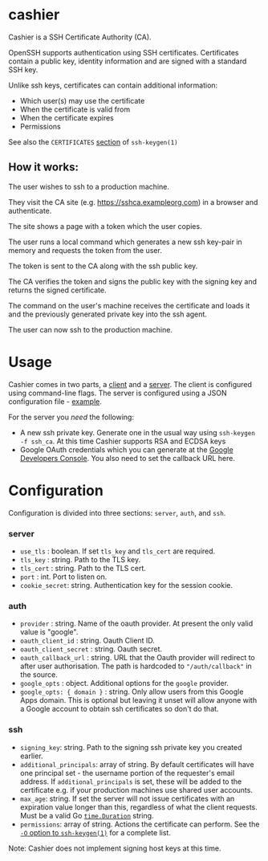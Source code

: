 # cashier

Cashier is a SSH Certificate Authority (CA).

OpenSSH supports authentication using SSH certificates.
Certificates contain a public key, identity information and are signed with a standard SSH key.

Unlike ssh keys, certificates can contain additional information:
- Which user(s) may use the certificate
- When the certificate is valid from
- When the certificate expires
- Permissions 

See also the `CERTIFICATES` [section](http://man.openbsd.org/OpenBSD-current/man1/ssh-keygen.1#CERTIFICATES) of `ssh-keygen(1)`

## How it works:
The user wishes to ssh to a production machine.

They visit the CA site (e.g. https://sshca.exampleorg.com) in a browser and authenticate.

The site shows a page with a token which the user copies.

The user runs a local command which generates a new ssh key-pair in memory and requests the token from the user.

The token is sent to the CA along with the ssh public key.

The CA verifies the token and signs the public key with the signing key and returns the signed certificate.

The command on the user's machine receives the certificate and loads it and the previously generated private key into the ssh agent.

The user can now ssh to the production machine.

# Usage
Cashier comes in two parts, a [client](client) and a [server](server).
The client is configured using command-line flags.
The server is configured using a JSON configuration file - [example](exampleconfig.json).

For the server you _need_ the following:
- A new ssh private key. Generate one in the usual way using `ssh-keygen -f ssh_ca`. At this time Cashier supports RSA and ECDSA keys
- Google OAuth credentials which you can generate at the [Google Developers Console](https://console.developers.google.com). You also need to set the callback URL here.


# Configuration
Configuration is divided into three sections: `server`, `auth`, and `ssh`.

### server
- `use_tls` : boolean. If set `tls_key` and `tls_cert` are required.
- `tls_key` : string. Path to the TLS key.
- `tls_cert` : string. Path to the TLS cert.
- `port` : int. Port to listen on.
- `cookie_secret`: string. Authentication key for the session cookie.

### auth
- `provider` : string. Name of the oauth provider. At present the only valid value is "google".
- `oauth_client_id` : string. Oauth Client ID.
- `oauth_client_secret` : string. Oauth secret.
- `oauth_callback_url` : string. URL that the Oauth provider will redirect to after user authorisation. The path is hardcoded to `"/auth/callback"` in the source.
- `google_opts` : object. Additional options for the `google` provider.
- `google_opts: { domain }` : string. Only allow users from this Google Apps domain. This is optional but leaving it unset will allow anyone with a Google account to obtain ssh certificates so don't do that.

### ssh
- `signing_key`: string. Path to the signing ssh private key you created earlier.
- `additional_principals`: array of string. By default certificates will have one principal set - the username portion of the requester's email address. If `additional_principals` is set, these will be added to the certificate e.g. if your production machines use shared user accounts.
- `max_age`: string. If set the server will not issue certificates with an expiration value longer than this, regardless of what the client requests. Must be a valid Go [`time.Duration`](https://golang.org/pkg/time/#ParseDuration) string.
- `permissions`: array of string. Actions the certificate can perform. See the [`-O` option to `ssh-keygen(1)`](http://man.openbsd.org/OpenBSD-current/man1/ssh-keygen.1) for a complete list.

Note: Cashier does not implement signing host keys at this time.


